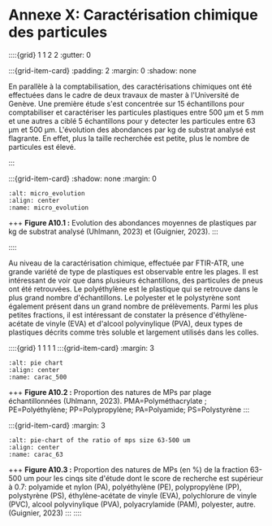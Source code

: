 # Annexe X: Caractérisation chimique des particules

::::{grid} 1 1 2 2 
:gutter: 0

:::{grid-item-card}
:padding: 2
:margin: 0
:shadow: none

En parallèle à la comptabilisation, des caractérisations chimiques ont été effectuées dans le cadre de deux travaux de master à l'Université de Genève. Une première étude s'est concentrée sur 15 échantillons pour comptabiliser et caractériser les particules plastiques entre 500 μm et 5 mm et une autres a ciblé 5 échantillons pour y detecter les particules entre 63 μm et 500 μm. L'évolution des abondances par kg de substrat analysé est flagrante. En effet, plus la taille recherchée est petite, plus le nombre de particules est élevé.

:::

:::{grid-item-card}
:shadow: none
:margin: 0


```{image} resources/charts/evolution_micro.png
:alt: micro_evolution
:align: center
:name: micro_evolution
```
+++
<b>Figure A10.1 :</b> Evolution des abondances moyennes de plastiques par kg de substrat analysé (Uhlmann, 2023) et (Guignier, 2023).
:::

::::

Au niveau de la caractérisation chimique, effectuée par FTIR-ATR, une grande variété de type de plastiques est observable entre les plages. Il est intéressant de voir que dans plusieurs échantillons, des particules de pneus ont été retrouvées. Le polyéthylène est le plastique qui se retrouve dans le plus grand nombre d'échantillons. Le polyester et le polystyrène sont également présent dans un grand nombre de prélèvements. Parmi les plus petites fractions, il est intéressant de constater la présence d'éthylène-acétate de vinyle (EVA) et d'alcool polyvinylique (PVA), deux types de plastiques décrits comme très soluble et largement utilisés dans les colles. 

::::{grid} 1 1 1 1
:::{grid-item-card}
:margin: 3

```{image} resources/charts/carac_500.png
:alt: pie chart
:align: center
:name: carac_500
```

+++
<b>Figure A10.2 :</b> Proportion des natures de MPs par plage échantillonnées (Uhlmann, 2023). PMA=Polyméthacrylate ; PE=Polyéthylène; PP=Polypropylène; PA=Polyamide; PS=Polystyrène
:::

:::{grid-item-card}
:margin: 3
```{image} resources/charts/carac_63micro.png
:alt: pie-chart of the ratio of mps size 63-500 um
:align: center
:name: carac_63
```

+++
<b>Figure A10.3 :</b> Proportion des natures de MPs (en %) de la fraction 63-500 um pour les cinqs site d'étude dont le score de recherche est supérieur à 0.7: polyamide et nylon (PA), polyéthylène (PE), polypropylène (PP), polystyrène (PS), éthylène-acétate de vinyle (EVA), polychlorure de vinyle (PVC), alcool polyvinylique (PVA), polyacrylamide (PAM), polyester, autre. (Guignier, 2023)
:::
::::